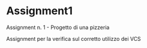 # Assignment1
Assignment n. 1 - Progetto di una pizzeria

Assignment per la verifica sul corretto utilizzo dei VCS
